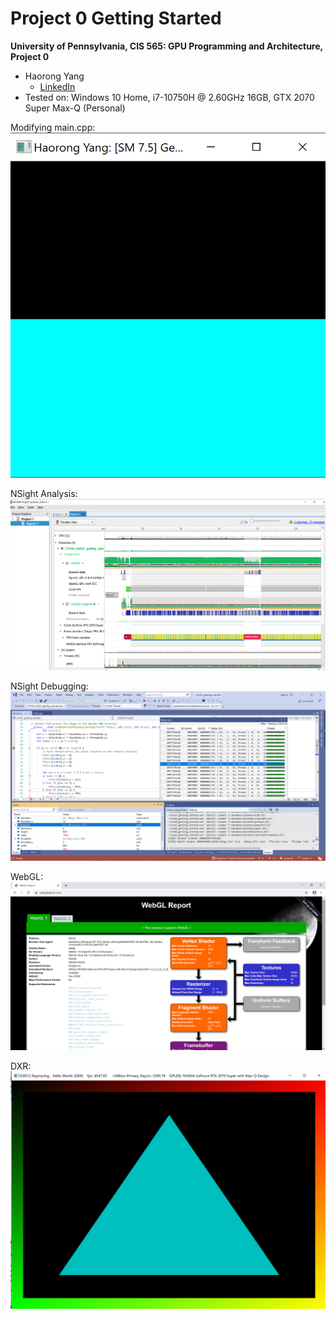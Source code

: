 Project 0 Getting Started
====================

**University of Pennsylvania, CIS 565: GPU Programming and Architecture, Project 0**

* Haorong Yang
  * [LinkedIn](https://www.linkedin.com/in/haorong-henry-yang/)
* Tested on: Windows 10 Home, i7-10750H @ 2.60GHz 16GB, GTX 2070 Super Max-Q (Personal)

Modifying main.cpp:
![modifying main.cpp](images/start.png)

NSight Analysis:
![nsight1](images/nsight_analyze.png)

NSight Debugging:
![nsight2](images/nsight_debug.png)

WebGL:
![webgl](images/webgl.png)

DXR:
![dxr](images/dxr.png)

